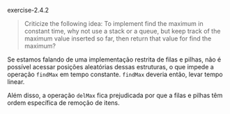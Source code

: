 exercise-2.4.2

> Criticize the following idea: To implement find the maximum in constant time,
> why not use a stack or a queue, but keep track of the maximum value inserted 
> so far, then return that value for find the maximum?

Se estamos falando de uma implementação restrita de filas e pilhas, não
é possível acessar posições aleatórias dessas estruturas, o que impede a
operação `findMax` em tempo constante. `findMax` deveria então, levar tempo
linear.

Além disso, a operação `delMax` fica prejudicada por que a filas e pilhas têm 
ordem específica de remoção de itens.